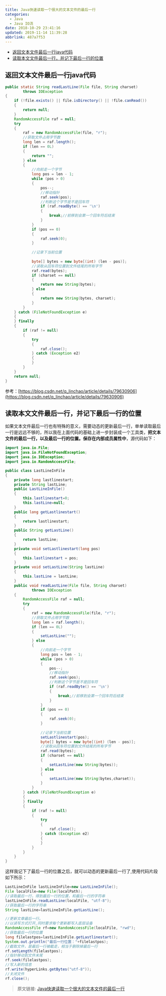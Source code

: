 ```yaml
---
title: Java快速读取一个很大的文本文件的最后一行
categories: 
  - Java
  - Java IO流
date: 2018-10-29 23:41:16
updated: 2019-11-14 11:39:28
abbrlink: 487a7f53
---
```

<div id='my_toc'>

- [返回文本文件最后一行java代码](/blog/487a7f53/#返回文本文件最后一行java代码)
- [读取本文文件最后一行，并记下最后一行的位置](/blog/487a7f53/#读取本文文件最后一行，并记下最后一行的位置)

</div>
<!--more-->
<script>if (navigator.platform.toLowerCase() == 'win32'){document.getElementById('my_toc').style.display = 'none';}</script>

<!--end-->
## 返回文本文件最后一行java代码 ##
```java
public static String readLastLine(File file, String charset)
		throws IOException
{
	if (!file.exists() || file.isDirectory() || !file.canRead())
	{
		return null;
	}
	RandomAccessFile raf = null;
	try
	{
		raf = new RandomAccessFile(file, "r");
		//获取文件占用字节数
		long len = raf.length();
		if (len == 0L)
		{
			return "";
		} else
		{
			//向前走一个字节
			long pos = len - 1;
			while (pos > 0)
			{
				pos--;
				//移动指针
				raf.seek(pos);
				//判断这个字节是不是回车符
				if (raf.readByte() == '\n')
				{
					break;//前移到会第一个回车符后结束
				}
			}
			if (pos == 0)
			{
				raf.seek(0);
			}
			
			//记录下当前位置
			
			byte[] bytes = new byte[(int) (len - pos)];
			//读取从回车符位置到文件结尾的所有字节
			raf.read(bytes);
			if (charset == null)
			{
				return new String(bytes);
			} else
			{
				return new String(bytes, charset);
			}
		}
	} catch (FileNotFoundException e)
	{
	} finally
	{
		if (raf != null)
		{
			try
			{
				raf.close();
			} catch (Exception e2)
			{
			}
		}
	}
	return null;
}
```
参考：[https://blog.csdn.net/q_linchao/article/details/79630906](https://blog.csdn.net/q_linchao/article/details/79630906)
## 读取本文文件最后一行，并记下最后一行的位置 ##
如果文本文件最后一行也有特殊的意义，需要动态的更新最后一行，单单读取最后一行是远远不够的，所以我在上面代码的基础上进一步封装成一个工具类，**把文本文件的最后一行，以及最后一行的位置。保存在内部成员属性中**，源代码如下：
```java
import java.io.File;
import java.io.FileNotFoundException;
import java.io.IOException;
import java.io.RandomAccessFile;

public class LastLineInFile
{
	private long lastlinestart;
	private String lastLine;
	public LastLineInFile()
	{
		this.lastlinestart=0;
		this.lastLine=null;
	}
	public long getLastlinestart()
	{
		return lastlinestart;
	}
	public String getLastLine()
	{
		return lastLine;
	}
	private void setLastlinestart(long pos)
	{
		this.lastlinestart = pos;
	}
	private void setLastLine(String lastLine)
	{
		this.lastLine = lastLine;
	}
	public void readLastLine(File file, String charset)
			throws IOException
	{
		RandomAccessFile raf = null;
		try
		{
			raf = new RandomAccessFile(file, "r");
			//获取文件占用字节数
			long len = raf.length();
			if (len == 0L)
			{
				setLastLine("");
			} else
			{
				//向前走一个字节
				long pos = len - 1;
				while (pos > 0)
				{
					pos--;
					//移动指针
					raf.seek(pos);
					//判断这个字节是不是回车符
					if (raf.readByte() == '\n')
					{
						break;//前移到会第一个回车符后结束
					}
				}
				if (pos == 0)
				{
					raf.seek(0);
				}
				
				//记录下当前位置
				setLastlinestart(pos);
				byte[] bytes = new byte[(int) (len - pos)];
				//读取从回车符位置到文件结尾的所有字节
				raf.read(bytes);
				if (charset == null)
				{
					setLastLine(new String(bytes));
				} else
				{
					setLastLine(new String(bytes,charset));
				}
			}
		} catch (FileNotFoundException e)
		{
		} finally
		{
			if (raf != null)
			{
				try
				{
					raf.close();
				} catch (Exception e2)
				{
				}
			}
		}
	}
}

```
这样我记下了最后一行的位置之后，就可以动态的更新最后一行了,使用代码片段如下所示：
```java
LastLineInFile lastLineInFile=new LastLineInFile();
File localFile=new File(localPath);
//读取最后一行，得到最后一行的位置，和最后一行的字符串
lastLineInFile.readLastLine(localFile, "utf-8");
//获取最后一行的字符串
String lastLine=lastLineInFile.getLastLine();

//更新文章最后一行。
//以读写方式打开,同时要求每个更新都写入底层设备
RandomAccessFile rf=new RandomAccessFile(localFile, "rwd");
//获取最后一行的位置
long filelastpos=lastLineInFile.getLastlinestart();
System.out.println("最后一行位置："+filelastpos);
//截取文件，是最后一行被截走，相当于删除掉最后一行
rf.setLength(filelastpos);
//指针移动到文件末尾
rf.seek(filelastpos);
//写入新的信息
rf.write(hyperLinks.getBytes("utf-8"));
//关闭文件
rf.close();

```
>原文链接: [Java快速读取一个很大的文本文件的最后一行](https://lanlan2017.github.io/blog/487a7f53/)
